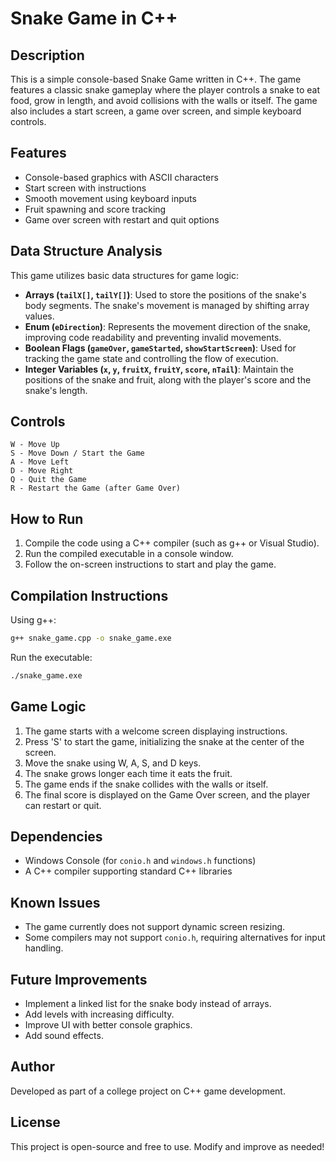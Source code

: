 
# Snake Game in C++

## Description
This is a simple console-based Snake Game written in C++. The game features a classic snake gameplay where the player controls a snake to eat food, grow in length, and avoid collisions with the walls or itself. The game also includes a start screen, a game over screen, and simple keyboard controls.

## Features
- Console-based graphics with ASCII characters
- Start screen with instructions
- Smooth movement using keyboard inputs
- Fruit spawning and score tracking
- Game over screen with restart and quit options

## Data Structure Analysis
This game utilizes basic data structures for game logic:
- **Arrays (`tailX[]`, `tailY[]`)**: Used to store the positions of the snake's body segments. The snake's movement is managed by shifting array values.
- **Enum (`eDirection`)**: Represents the movement direction of the snake, improving code readability and preventing invalid movements.
- **Boolean Flags (`gameOver`, `gameStarted`, `showStartScreen`)**: Used for tracking the game state and controlling the flow of execution.
- **Integer Variables (`x`, `y`, `fruitX`, `fruitY`, `score`, `nTail`)**: Maintain the positions of the snake and fruit, along with the player's score and the snake's length.

## Controls
```
W - Move Up
S - Move Down / Start the Game
A - Move Left
D - Move Right
Q - Quit the Game
R - Restart the Game (after Game Over)
```

## How to Run
1. Compile the code using a C++ compiler (such as g++ or Visual Studio).
2. Run the compiled executable in a console window.
3. Follow the on-screen instructions to start and play the game.

## Compilation Instructions
Using g++:
```sh
g++ snake_game.cpp -o snake_game.exe
```
Run the executable:
```sh
./snake_game.exe
```

## Game Logic
1. The game starts with a welcome screen displaying instructions.
2. Press 'S' to start the game, initializing the snake at the center of the screen.
3. Move the snake using W, A, S, and D keys.
4. The snake grows longer each time it eats the fruit.
5. The game ends if the snake collides with the walls or itself.
6. The final score is displayed on the Game Over screen, and the player can restart or quit.

## Dependencies
- Windows Console (for `conio.h` and `windows.h` functions)
- A C++ compiler supporting standard C++ libraries

## Known Issues
- The game currently does not support dynamic screen resizing.
- Some compilers may not support `conio.h`, requiring alternatives for input handling.

## Future Improvements
- Implement a linked list for the snake body instead of arrays.
- Add levels with increasing difficulty.
- Improve UI with better console graphics.
- Add sound effects.

## Author
Developed as part of a college project on C++ game development.

## License
This project is open-source and free to use. Modify and improve as needed!
